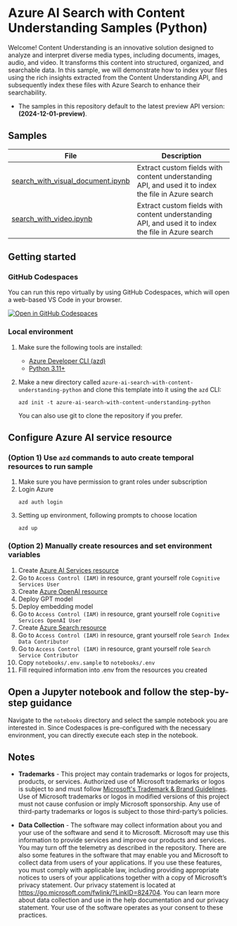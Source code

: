 # Azure AI Search with Content Understanding Samples (Python)

Welcome! Content Understanding is an innovative solution designed to analyze and interpret diverse media types, including documents, images, audio, and video. It transforms this content into structured, organized, and searchable data. In this sample, we will demonstrate how to index your files using the rich insights extracted from the Content Understanding API, and subsequently index these files with Azure Search to enhance their searchability.


- The samples in this repository default to the latest preview API version: **(2024-12-01-preview)**.


## Samples

| File | Description |
| --- | --- |
| [search_with_visual_document.ipynb](notebooks/search_with_visual_document.ipynb) | Extract custom fields with content understanding API, and used it to index the file in Azure search |
| [search_with_video.ipynb](notebooks/search_with_video.ipynb) | Extract custom fields with content understanding API, and used it to index the file in Azure search |


## Getting started
### GitHub Codespaces
You can run this repo virtually by using GitHub Codespaces, which will open a web-based VS Code in your browser.

[![Open in GitHub Codespaces](https://github.com/codespaces/badge.svg)](https://github.com/codespaces/new?skip_quickstart=true&machine=basicLinux32gb&repo=899687170&ref=main&geo=UsEast&devcontainer_path=.devcontainer%2Fdevcontainer.json)

### Local environment

1. Make sure the following tools are installed:

    * [Azure Developer CLI (azd)](https://aka.ms/install-azd)
    * [Python 3.11+](https://www.python.org/downloads/)

2. Make a new directory called `azure-ai-search-with-content-understanding-python` and clone this template into it using the `azd` CLI:

    ```shell
    azd init -t azure-ai-search-with-content-understanding-python
    ```

    You can also use git to clone the repository if you prefer.

## Configure Azure AI service resource
### (Option 1) Use `azd` commands to auto create temporal resources to run sample
1. Make sure you have permission to grant roles under subscription
1. Login Azure
    ```shell
    azd auth login
    ```
1. Setting up environment, following prompts to choose location
    ```shell
    azd up
    ```


### (Option 2) Manually create resources and set environment variables
1. Create [Azure AI Services resource](docs/create_azure_ai_service.md)
1. Go to `Access Control (IAM)` in resource, grant yourself role `Cognitive Services User`
1. Create [Azure OpenAI resource](https://learn.microsoft.com/en-us/azure/ai-services/openai/how-to/create-resource?pivots=web-portal)
1. Deploy GPT model
1. Deploy embedding model
1. Go to `Access Control (IAM)` in resource, grant yourself role `Cognitive Services OpenAI User`
1. Create [Azure Search resource](https://learn.microsoft.com/en-us/azure/search/search-create-service-portal)
1. Go to `Access Control (IAM)` in resource, grant yourself role `Search Index Data Contributor`
1. Go to `Access Control (IAM)` in resource, grant yourself role `Search Service Contributor`
1. Copy `notebooks/.env.sample` to `notebooks/.env`
1. Fill required information into .env from the resources you created

## Open a Jupyter notebook and follow the step-by-step guidance

Navigate to the `notebooks` directory and select the sample notebook you are interested in. Since Codespaces is pre-configured with the necessary environment, you can directly execute each step in the notebook.

## Notes

* **Trademarks** - This project may contain trademarks or logos for projects, products, or services. Authorized use of Microsoft trademarks or logos is subject to and must follow [Microsoft's Trademark & Brand Guidelines](https://www.microsoft.com/en-us/legal/intellectualproperty/trademarks/usage/general). Use of Microsoft trademarks or logos in modified versions of this project must not cause confusion or imply Microsoft sponsorship. Any use of third-party trademarks or logos is subject to those third-party’s policies.

* **Data Collection** - The software may collect information about you and your use of the software and send it to Microsoft. Microsoft may use this information to provide services and improve our products and services. You may turn off the telemetry as described in the repository. There are also some features in the software that may enable you and Microsoft to collect data from users of your applications. If you use these features, you must comply with applicable law, including providing appropriate notices to users of your applications together with a copy of Microsoft’s privacy statement. Our privacy statement is located at https://go.microsoft.com/fwlink/?LinkID=824704. You can learn more about data collection and use in the help documentation and our privacy statement. Your use of the software operates as your consent to these practices.
